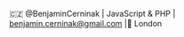 🇨🇿 @BenjaminCerninak | JavaScript & PHP | benjamin.cerninak@gmail.com |📍 London


<!---
BenjaminCerninak/BenjaminCerninak is a ✨ special ✨ repository because its `README.md` (this file) appears on your GitHub profile.
You can click the Preview link to take a look at your changes.
--->

